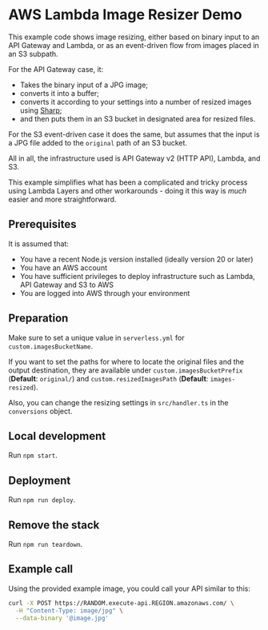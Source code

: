 # AWS Lambda Image Resizer Demo

This example code shows image resizing, either based on binary input to an API Gateway and Lambda, or as an event-driven flow from images placed in an S3 subpath.

For the API Gateway case, it:

- Takes the binary input of a JPG image;
- converts it into a buffer;
- converts it according to your settings into a number of resized images using [Sharp](https://github.com/lovell/sharp);
- and then puts them in an S3 bucket in designated area for resized files.

For the S3 event-driven case it does the same, but assumes that the input is a JPG file added to the `original` path of an S3 bucket.

All in all, the infrastructure used is API Gateway v2 (HTTP API), Lambda, and S3.

This example simplifies what has been a complicated and tricky process using Lambda Layers and other workarounds - doing it this way is _much_ easier and more straightforward.

## Prerequisites

It is assumed that:

- You have a recent Node.js version installed (ideally version 20 or later)
- You have an AWS account
- You have sufficient privileges to deploy infrastructure such as Lambda, API Gateway and S3 to AWS
- You are logged into AWS through your environment

## Preparation

Make sure to set a unique value in `serverless.yml` for `custom.imagesBucketName`.

If you want to set the paths for where to locate the original files and the output destination, they are available under `custom.imagesBucketPrefix` (**Default**: `original/`) and `custom.resizedImagesPath` (**Default**: `images-resized`).

Also, you can change the resizing settings in `src/handler.ts` in the `conversions` object.

## Local development

Run `npm start`.

## Deployment

Run `npm run deploy`.

## Remove the stack

Run `npm run teardown`.

## Example call

Using the provided example image, you could call your API similar to this:

```bash
curl -X POST https://RANDOM.execute-api.REGION.amazonaws.com/ \
  -H "Content-Type: image/jpg" \
  --data-binary '@image.jpg'
```
